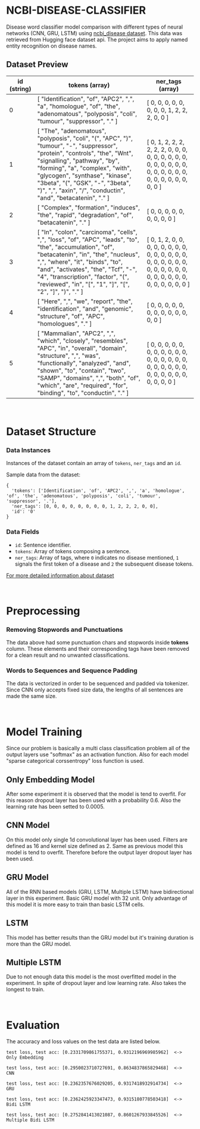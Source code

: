 # NCBI-DISEASE-CLASSIFIER

Disease word classifier model comparison with different types of neural networks (CNN, GRU, LSTM) using [ncbi_disease dataset](https://huggingface.co/datasets/ncbi_disease). This data was retrieved from Hugging face dataset api. The project aims to apply named entity recognition on disease names.

## Dataset Preview

<table class="table-auto rounded-lg font-mono w-full text-gray-900 text-xs"><thead class="sticky top-0 left-0 right-0 bg-white shadow-sm z-10"><tr class="border-b text-left divide-x dark:divide-gray-800 space-y-54"><th class="max-w-sm p-2 text-left">id (string)</th><th class="max-w-sm p-2 text-left">tokens (array)</th><th class="max-w-sm p-2 text-left">ner_tags (array)</th></tr></thead>
    <tbody class="h-16 overflow-scroll"><tr class="border-b last:border-none divide-x dark:divide-gray-800 space-x-4 odd:bg-gray-50 dark:odd:bg-gray-900 group hover:cursor-pointer focus:bg-gradient-to-b focus:from-blue-100 dark:focus:from-blue-900 focus:to-blue-50 dark:focus:to-gray-900 hover:bg-gray-100 dark:hover:bg-gray-900 focus:odd:bg-white" tabindex="0"><td class="max-w-sm break-words p-2 group-focus:align-top"><div class="line-clamp-2 group-focus:line-clamp-none">
<div class="" dir="auto">0
</div></div>
                    </td><td class="max-w-sm break-words p-2 group-focus:align-top"><div class="line-clamp-2 group-focus:line-clamp-none">
<div class="" dir="auto">[
"Identification",
"of",
"APC2",
",",
"a",
"homologue",
"of",
"the",
"adenomatous",
"polyposis",
"coli",
"tumour",
"suppressor",
"."
]
</div></div>
                    </td><td class="max-w-sm break-words p-2 group-focus:align-top"><div class="line-clamp-2 group-focus:line-clamp-none">
<div class="" dir="auto">[
0,
0,
0,
0,
0,
0,
0,
0,
1,
2,
2,
2,
0,
0
]
</div></div>
                    </td>
            </tr><tr class="border-b last:border-none divide-x dark:divide-gray-800 space-x-4 odd:bg-gray-50 dark:odd:bg-gray-900 group hover:cursor-pointer focus:bg-gradient-to-b focus:from-blue-100 dark:focus:from-blue-900 focus:to-blue-50 dark:focus:to-gray-900 hover:bg-gray-100 dark:hover:bg-gray-900 focus:odd:bg-white" tabindex="0"><td class="max-w-sm break-words p-2 group-focus:align-top"><div class="line-clamp-2 group-focus:line-clamp-none">
<div class="" dir="auto">1
</div></div>
                    </td><td class="max-w-sm break-words p-2 group-focus:align-top"><div class="line-clamp-2 group-focus:line-clamp-none">
<div class="" dir="auto">[
"The",
"adenomatous",
"polyposis",
"coli",
"(",
"APC",
")",
"tumour",
"-",
"suppressor",
"protein",
"controls",
"the",
"Wnt",
"signalling",
"pathway",
"by",
"forming",
"a",
"complex",
"with",
"glycogen",
"synthase",
"kinase",
"3beta",
"(",
"GSK",
"-",
"3beta",
")",
",",
"axin",
"/",
"conductin",
"and",
"betacatenin",
"."
]
</div></div>
                    </td><td class="max-w-sm break-words p-2 group-focus:align-top"><div class="line-clamp-2 group-focus:line-clamp-none">
<div class="" dir="auto">[
0,
1,
2,
2,
2,
2,
2,
2,
0,
0,
0,
0,
0,
0,
0,
0,
0,
0,
0,
0,
0,
0,
0,
0,
0,
0,
0,
0,
0,
0,
0,
0,
0,
0,
0,
0,
0
]
</div></div>
                    </td>
            </tr><tr class="border-b last:border-none divide-x dark:divide-gray-800 space-x-4 odd:bg-gray-50 dark:odd:bg-gray-900 group hover:cursor-pointer focus:bg-gradient-to-b focus:from-blue-100 dark:focus:from-blue-900 focus:to-blue-50 dark:focus:to-gray-900 hover:bg-gray-100 dark:hover:bg-gray-900 focus:odd:bg-white" tabindex="0"><td class="max-w-sm break-words p-2 group-focus:align-top"><div class="line-clamp-2 group-focus:line-clamp-none">
<div class="" dir="auto">2
</div></div>
                    </td><td class="max-w-sm break-words p-2 group-focus:align-top"><div class="line-clamp-2 group-focus:line-clamp-none">
<div class="" dir="auto">[
"Complex",
"formation",
"induces",
"the",
"rapid",
"degradation",
"of",
"betacatenin",
"."
]
</div></div>
                    </td><td class="max-w-sm break-words p-2 group-focus:align-top"><div class="line-clamp-2 group-focus:line-clamp-none">
<div class="" dir="auto">[
0,
0,
0,
0,
0,
0,
0,
0,
0
]
</div></div>
                    </td>
            </tr><tr class="border-b last:border-none divide-x dark:divide-gray-800 space-x-4 odd:bg-gray-50 dark:odd:bg-gray-900 group hover:cursor-pointer focus:bg-gradient-to-b focus:from-blue-100 dark:focus:from-blue-900 focus:to-blue-50 dark:focus:to-gray-900 hover:bg-gray-100 dark:hover:bg-gray-900 focus:odd:bg-white" tabindex="0"><td class="max-w-sm break-words p-2 group-focus:align-top"><div class="line-clamp-2 group-focus:line-clamp-none">
<div class="" dir="auto">3
</div></div>
                    </td><td class="max-w-sm break-words p-2 group-focus:align-top"><div class="line-clamp-2 group-focus:line-clamp-none">
<div class="" dir="auto">[
"In",
"colon",
"carcinoma",
"cells",
",",
"loss",
"of",
"APC",
"leads",
"to",
"the",
"accumulation",
"of",
"betacatenin",
"in",
"the",
"nucleus",
",",
"where",
"it",
"binds",
"to",
"and",
"activates",
"the",
"Tcf",
"-",
"4",
"transcription",
"factor",
"(",
"reviewed",
"in",
"[",
"1",
"]",
"[",
"2",
"]",
")",
"."
]
</div></div>
                    </td><td class="max-w-sm break-words p-2 group-focus:align-top"><div class="line-clamp-2 group-focus:line-clamp-none">
<div class="" dir="auto">[
0,
1,
2,
0,
0,
0,
0,
0,
0,
0,
0,
0,
0,
0,
0,
0,
0,
0,
0,
0,
0,
0,
0,
0,
0,
0,
0,
0,
0,
0,
0,
0,
0,
0,
0,
0,
0,
0,
0,
0,
0
]
</div></div>
                    </td>
            </tr><tr class="border-b last:border-none divide-x dark:divide-gray-800 space-x-4 odd:bg-gray-50 dark:odd:bg-gray-900 group hover:cursor-pointer focus:bg-gradient-to-b focus:from-blue-100 dark:focus:from-blue-900 focus:to-blue-50 dark:focus:to-gray-900 hover:bg-gray-100 dark:hover:bg-gray-900 focus:odd:bg-white" tabindex="0"><td class="max-w-sm break-words p-2 group-focus:align-top"><div class="line-clamp-2 group-focus:line-clamp-none">
<div class="" dir="auto">4
</div></div>
                    </td><td class="max-w-sm break-words p-2 group-focus:align-top"><div class="line-clamp-2 group-focus:line-clamp-none">
<div class="" dir="auto">[
"Here",
",",
"we",
"report",
"the",
"identification",
"and",
"genomic",
"structure",
"of",
"APC",
"homologues",
"."
]
</div></div>
                    </td><td class="max-w-sm break-words p-2 group-focus:align-top"><div class="line-clamp-2 group-focus:line-clamp-none">
<div class="" dir="auto">[
0,
0,
0,
0,
0,
0,
0,
0,
0,
0,
0,
0,
0
]
</div></div>
                    </td>
            </tr><tr class="border-b last:border-none divide-x dark:divide-gray-800 space-x-4 odd:bg-gray-50 dark:odd:bg-gray-900 group hover:cursor-pointer focus:bg-gradient-to-b focus:from-blue-100 dark:focus:from-blue-900 focus:to-blue-50 dark:focus:to-gray-900 hover:bg-gray-100 dark:hover:bg-gray-900 focus:odd:bg-white" tabindex="0"><td class="max-w-sm break-words p-2 group-focus:align-top"><div class="line-clamp-2 group-focus:line-clamp-none">
<div class="" dir="auto">5
</div></div>
                    </td><td class="max-w-sm break-words p-2 group-focus:align-top"><div class="line-clamp-2 group-focus:line-clamp-none">
<div class="" dir="auto">[
"Mammalian",
"APC2",
",",
"which",
"closely",
"resembles",
"APC",
"in",
"overall",
"domain",
"structure",
",",
"was",
"functionally",
"analyzed",
"and",
"shown",
"to",
"contain",
"two",
"SAMP",
"domains",
",",
"both",
"of",
"which",
"are",
"required",
"for",
"binding",
"to",
"conductin",
"."
]
</div></div>
                    </td><td class="max-w-sm break-words p-2 group-focus:align-top"><div class="line-clamp-2 group-focus:line-clamp-none">
<div class="" dir="auto">[
0,
0,
0,
0,
0,
0,
0,
0,
0,
0,
0,
0,
0,
0,
0,
0,
0,
0,
0,
0,
0,
0,
0,
0,
0,
0,
0,
0,
0,
0,
0,
0,
0
]
</div></div>
                    </td>
            </tr></tbody></table>

<br>

# Dataset Structure

### Data Instances

Instances of the dataset contain an array of `tokens`, `ner_tags` and an `id`.

Sample data from the dataset:

```
{
  'tokens': ['Identification', 'of', 'APC2', ',', 'a', 'homologue', 'of', 'the', 'adenomatous', 'polyposis', 'coli', 'tumour', 'suppressor', '.'],
  'ner_tags': [0, 0, 0, 0, 0, 0, 0, 0, 1, 2, 2, 2, 0, 0],
  'id': '0'
}
```

### Data Fields

- `id`: Sentence identifier.
- `tokens`: Array of tokens composing a sentence.
- `ner_tags`: Array of tags, where `0` indicates no disease mentioned, `1` signals the first token of a disease and `2` the subsequent disease tokens.

[For more detailed information about dataset](https://huggingface.co/datasets/ncbi_disease)

<br>

# Preprocessing

### Removing Stopwords and Punctuations

The data above had some punctuation chars and stopwords inside **tokens** column. These elements and their corresponding tags have been removed for a clean result and no unwanted classifications.

### Words to Sequences and Sequence Padding

The data is vectorized in order to be sequenced and padded via tokenizer. Since CNN only accepts fixed size data, the lengths of all sentences are made the same size.

<br>

# Model Training

Since our problem is basically a multi class classification problem all of the output layers use "softmax" as an activation function. Also for each model "sparse categorical corssentropy" loss function is used.

## Only Embedding Model

After some experiment it is observed that the model is tend to overfit. For this reason dropout layer has been used with a probability 0.6. Also the learning rate has been setted to 0.0005.

## CNN Model

On this model only single 1d convolutional layer has been used. Filters are defined as 16 and kernel size defined as 2. Same as previous model this model is tend to overfit. Therefore before the output layer dropout layer has been used.

## GRU Model

All of the RNN based models (GRU, LSTM, Multiple LSTM) have bidirectional layer in this experiment. Basic GRU model with 32 unit. Only advantage of this model it is more easy to train than basic LSTM cells.

## LSTM

This model has better results than the GRU model but it's training duration is more than the GRU model.

## Multiple LSTM

Due to not enough data this model is the most overfitted model in the experiment. In spite of dropout layer and low learning rate. Also takes the longest to train.

<br>

# Evaluation

The accuracy and loss values on the test data are listed below.

```
test loss, test acc: [0.2331709861755371, 0.9312196969985962]  <->  Only Embedding

test loss, test acc: [0.2950023710727691, 0.8634837865829468]  <->  CNN

test loss, test acc: [0.2362357676029205, 0.9317418932914734]  <->  GRU

test loss, test acc: [0.2362425923347473, 0.9315180778503418]  <->  Bidi LSTM

test loss, test acc: [0.2752841413021087, 0.8601267933845526]  <->  Multiple Bidi LSTM
```
